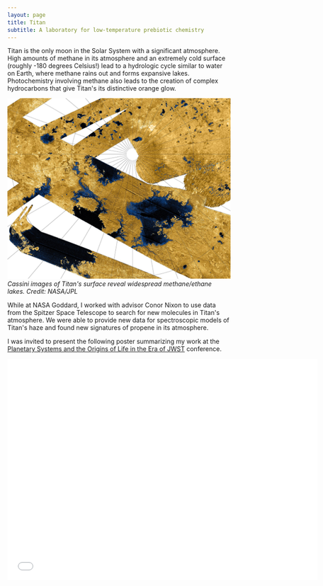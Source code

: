 ```yaml
---
layout: page
title: Titan
subtitle: A laboratory for low-temperature prebiotic chemistry
---
```


Titan is the only moon in the Solar System with a significant atmosphere. High amounts of methane in its atmosphere and an extremely cold surface (roughly -180 degrees Celsius!) lead to a hydrologic cycle similar to water on Earth, where methane rains out and forms expansive lakes. Photochemistry involving methane also leads to the creation of complex hydrocarbons that give Titan's its distinctive orange glow.

![](/assets/img/methane_lakes.jpeg)
*Cassini images of Titan's surface reveal widespread methane/ethane lakes. Credit: NASA/JPL*




While at NASA Goddard, I worked with advisor Conor Nixon to use data from the Spitzer Space Telescope to search for new molecules in Titan's atmosphere.  We were able to provide new data for spectroscopic models of Titan's haze and found new signatures of propene in its atmosphere.



I was invited to present the following poster summarizing my work at the [Planetary Systems and the Origins of Life in the Era of JWST](https://www.stsci.edu/contents/events/stsci/2023/may/planetary-systems-and-the-origins-of-life-in-the-era-of-jwst) conference.

<p align="center"><iframe src="/assets/files/STSci_titan.pdf" frameborder="0" width="700" height="500" allowfullscreen="true" mozallowfullscreen="true" webkitallowfullscreen="true"></iframe></p>